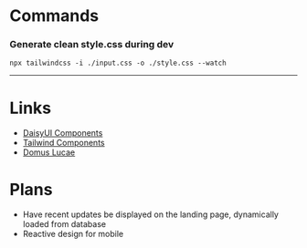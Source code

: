 # Commands
### Generate clean style.css during dev
```
npx tailwindcss -i ./input.css -o ./style.css --watch
```
---

# Links
 - [DaisyUI Components](https://daisyui.com/components/)
 - [Tailwind Components](https://tailwindui.com/components?ref=sidebar)
 - [Domus Lucae](https://MossDog.github.io)

# Plans
 - Have recent updates be displayed on the landing page, dynamically loaded from database
 - Reactive design for mobile